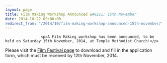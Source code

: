 ```yaml
---
layout: page
title: Film Making Workshop Announced &#8211; 15th November
date: 2014-10-22 09:00:00
redirect_from: "/2014/10/film-making-workshop-announced-15th-november/"
---
```

<section>

                    
                    <p>A Film Making workshop has been announced, to be held on Saturday 15th November, 2014, at Temple Methodist Church!</p>
<p>Please visit the <a href="http://www.tauntonfestival.org.uk/events/film-festival/" title="Film Festival">Film Festival page</a> to download and fill in the application form, which must be received by 12th November, 2014.</p>

                
</section>
